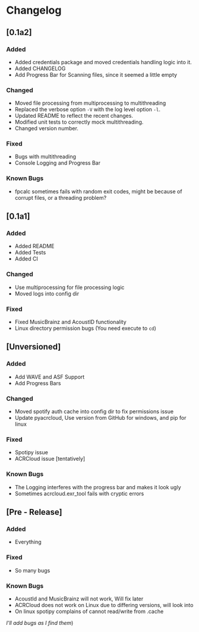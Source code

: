 # Changelog

## [0.1a2]

### Added
- Added credentials package and moved credentials handling logic into it.
- Added CHANGELOG
- Add Progress Bar for Scanning files, since it seemed a little empty

### Changed
- Moved file processing from multiprocessing to multithreading
- Replaced the verbose option `-V` with the log level option `-l`.
- Updated README to reflect the recent changes.
- Modified unit tests to correctly mock multithreading.
- Changed version number.

### Fixed
- Bugs with multithreading
- Console Logging and Progress Bar

### Known Bugs
- fpcalc sometimes fails with random exit codes, might be because of corrupt files, or a threading problem?

## [0.1a1]
### Added
- Added README
- Added Tests
- Added CI
### Changed
- Use multiprocessing for file processing logic
- Moved logs into config dir

### Fixed
- Fixed MusicBrainz and AcoustID functionality
- Linux directory permission bugs (You need execute to `cd`)

## [Unversioned]
### Added
- Add WAVE and ASF Support
- Add Progress Bars

### Changed
- Moved spotify auth cache into config dir to fix permissions issue
- Update pyacrcloud, Use version from GitHub for windows, and pip for linux

### Fixed
- Spotipy issue
- ACRCloud issue [tentatively]

### Known Bugs
- The Logging interferes with the progress bar and makes it look ugly
- Sometimes acrcloud.exr_tool fails with cryptic errors

## [Pre - Release]


### Added
- Everything

### Fixed
- So many bugs

### Known Bugs
- AcoustId and MusicBrainz will not work, Will fix later
- ACRCloud does not work on Linux due to differing versions, will look into
- On linux spotipy complains of cannot read/write from .cache


*I'll add bugs as I find them*)